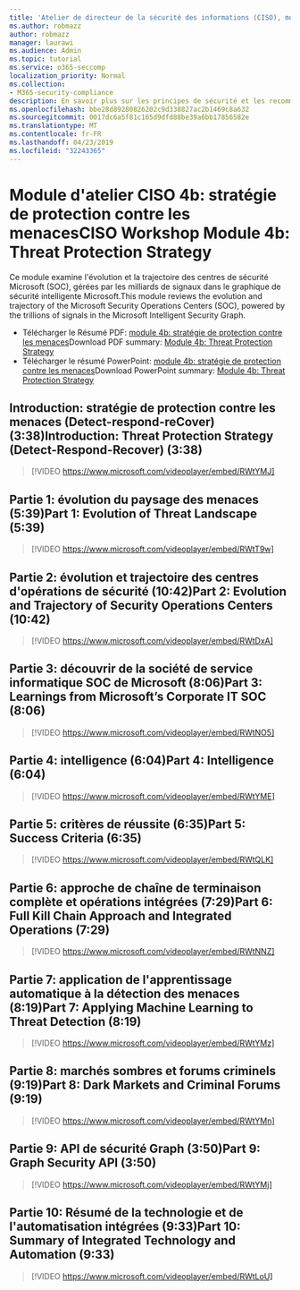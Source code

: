 ```yaml
---
title: 'Atelier de directeur de la sécurité des informations (CISO), module 4b: stratégie de protection contre les menaces'
ms.author: robmazz
author: robmazz
manager: laurawi
ms.audience: Admin
ms.topic: tutorial
ms.service: o365-seccomp
localization_priority: Normal
ms.collection:
- M365-security-compliance
description: En savoir plus sur les principes de sécurité et les recommandations pour la modernisation de la sécurité dans votre organisation.
ms.openlocfilehash: bbe28d89280826202c9d338827ac2b1469c8a632
ms.sourcegitcommit: 0017dc6a5f81c165d9dfd88be39a6bb17856582e
ms.translationtype: MT
ms.contentlocale: fr-FR
ms.lasthandoff: 04/23/2019
ms.locfileid: "32243365"
---
```

# <a name="ciso-workshop-module-4b-threat-protection-strategy"></a><span data-ttu-id="dc6bd-103">Module d'atelier CISO 4b: stratégie de protection contre les menaces</span><span class="sxs-lookup"><span data-stu-id="dc6bd-103">CISO Workshop Module 4b: Threat Protection Strategy</span></span> 

<span data-ttu-id="dc6bd-104">Ce module examine l'évolution et la trajectoire des centres de sécurité Microsoft (SOC), gérées par les milliards de signaux dans le graphique de sécurité intelligente Microsoft.</span><span class="sxs-lookup"><span data-stu-id="dc6bd-104">This module reviews the evolution and trajectory of the Microsoft Security Operations Centers (SOC), powered by the trillions of signals in the Microsoft Intelligent Security Graph.</span></span>

- <span data-ttu-id="dc6bd-105">Télécharger le Résumé PDF: [module 4b: stratégie de protection contre les menaces](media/ciso-workshop-4b-threat-protection-strategy.pdf)</span><span class="sxs-lookup"><span data-stu-id="dc6bd-105">Download PDF summary: [Module 4b: Threat Protection Strategy](media/ciso-workshop-4b-threat-protection-strategy.pdf)</span></span>
- <span data-ttu-id="dc6bd-106">Télécharger le résumé PowerPoint: [module 4b: stratégie de protection contre les menaces](https://docs.microsoft.com/office365/securitycompliance/media/ciso-workshop-4b-threat-protection-strategy.pptx)</span><span class="sxs-lookup"><span data-stu-id="dc6bd-106">Download PowerPoint summary: [Module 4b: Threat Protection Strategy](https://docs.microsoft.com/office365/securitycompliance/media/ciso-workshop-4b-threat-protection-strategy.pptx)</span></span>

## <a name="introduction-threat-protection-strategy-detect-respond-recover-338"></a><span data-ttu-id="dc6bd-107">Introduction: stratégie de protection contre les menaces (Detect-respond-reCover) (3:38)</span><span class="sxs-lookup"><span data-stu-id="dc6bd-107">Introduction: Threat Protection Strategy (Detect-Respond-Recover) (3:38)</span></span>

> [!VIDEO https://www.microsoft.com/videoplayer/embed/RWtYMJ]

## <a name="part-1-evolution-of-threat-landscape-539"></a><span data-ttu-id="dc6bd-108">Partie 1: évolution du paysage des menaces (5:39)</span><span class="sxs-lookup"><span data-stu-id="dc6bd-108">Part 1: Evolution of Threat Landscape (5:39)</span></span>

> [!VIDEO https://www.microsoft.com/videoplayer/embed/RWtT9w]

## <a name="part-2-evolution-and-trajectory-of-security-operations-centers-1042"></a><span data-ttu-id="dc6bd-109">Partie 2: évolution et trajectoire des centres d'opérations de sécurité (10:42)</span><span class="sxs-lookup"><span data-stu-id="dc6bd-109">Part 2: Evolution and Trajectory of Security Operations Centers (10:42)</span></span>

> [!VIDEO https://www.microsoft.com/videoplayer/embed/RWtDxA]

## <a name="part-3-learnings-from-microsofts-corporate-it-soc-806"></a><span data-ttu-id="dc6bd-110">Partie 3: découvrir de la société de service informatique SOC de Microsoft (8:06)</span><span class="sxs-lookup"><span data-stu-id="dc6bd-110">Part 3: Learnings from Microsoft’s Corporate IT SOC (8:06)</span></span>

> [!VIDEO https://www.microsoft.com/videoplayer/embed/RWtNO5]

## <a name="part-4-intelligence-604"></a><span data-ttu-id="dc6bd-111">Partie 4: intelligence (6:04)</span><span class="sxs-lookup"><span data-stu-id="dc6bd-111">Part 4: Intelligence (6:04)</span></span>

> [!VIDEO https://www.microsoft.com/videoplayer/embed/RWtYME]

## <a name="part-5-success-criteria-635"></a><span data-ttu-id="dc6bd-112">Partie 5: critères de réussite (6:35)</span><span class="sxs-lookup"><span data-stu-id="dc6bd-112">Part 5: Success Criteria (6:35)</span></span>

> [!VIDEO https://www.microsoft.com/videoplayer/embed/RWtQLK]

## <a name="part-6-full-kill-chain-approach-and-integrated-operations-729"></a><span data-ttu-id="dc6bd-113">Partie 6: approche de chaîne de terminaison complète et opérations intégrées (7:29)</span><span class="sxs-lookup"><span data-stu-id="dc6bd-113">Part 6: Full Kill Chain Approach and Integrated Operations (7:29)</span></span>

> [!VIDEO https://www.microsoft.com/videoplayer/embed/RWtNNZ]

## <a name="part-7-applying-machine-learning-to-threat-detection-819"></a><span data-ttu-id="dc6bd-114">Partie 7: application de l'apprentissage automatique à la détection des menaces (8:19)</span><span class="sxs-lookup"><span data-stu-id="dc6bd-114">Part 7: Applying Machine Learning to Threat Detection (8:19)</span></span>

> [!VIDEO https://www.microsoft.com/videoplayer/embed/RWtYMz]

## <a name="part-8-dark-markets-and-criminal-forums-919"></a><span data-ttu-id="dc6bd-115">Partie 8: marchés sombres et forums criminels (9:19)</span><span class="sxs-lookup"><span data-stu-id="dc6bd-115">Part 8: Dark Markets and Criminal Forums (9:19)</span></span>

> [!VIDEO https://www.microsoft.com/videoplayer/embed/RWtYMn]

## <a name="part-9-graph-security-api-350"></a><span data-ttu-id="dc6bd-116">Partie 9: API de sécurité Graph (3:50)</span><span class="sxs-lookup"><span data-stu-id="dc6bd-116">Part 9: Graph Security API (3:50)</span></span>

> [!VIDEO https://www.microsoft.com/videoplayer/embed/RWtYMj]

## <a name="part-10-summary-of-integrated-technology-and-automation-933"></a><span data-ttu-id="dc6bd-117">Partie 10: Résumé de la technologie et de l'automatisation intégrées (9:33)</span><span class="sxs-lookup"><span data-stu-id="dc6bd-117">Part 10: Summary of Integrated Technology and Automation (9:33)</span></span>

> [!VIDEO https://www.microsoft.com/videoplayer/embed/RWtLoU]